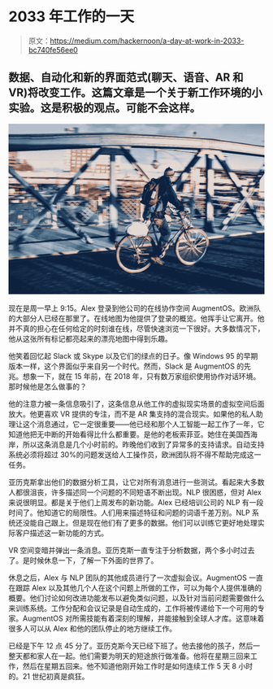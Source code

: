 # 2033 年工作的一天

> 原文：<https://medium.com/hackernoon/a-day-at-work-in-2033-bc740fe56ee0>

## 数据、自动化和新的界面范式(聊天、语音、AR 和 VR)将改变工作。这篇文章是一个关于新工作环境的小实验。这是积极的观点。可能不会这样。

![](img/6bafb35ca0058159fad4771ee4c55765.png)

现在是周一早上 9:15。Alex 登录到他公司的在线协作空间 AugmentOS。欧洲队的大部分人已经在那里了。在线地图为他提供了登录的概览。他挥手让它离开。他并不真的担心在任何给定的时刻谁在线，尽管快速浏览一下很好。大多数情况下，他从这张所有标记都亮起来的漂亮地图中得到乐趣。

他笑着回忆起 Slack 或 Skype 以及它们的绿点的日子。像 Windows 95 的早期版本一样，这个界面似乎来自另一个时代。然而，Slack 是 AugmentOS 的先兆。想象一下，就在 15 年前，在 2018 年，只有数万家组织使用协作对话环境。那时候他是怎么做事的？

他的注意力被一条信息吸引了，这条信息从他工作的虚拟现实场景的虚拟空间后面放大。他更喜欢 VR 提供的专注，而不是 AR 集支持的混合现实。如果他的私人助理让这个消息通过，它一定很重要——他已经和那个人工智能一起工作了一年，它知道他把无中断的开始看得比什么都重要。是他的老板索菲亚。她住在美国西海岸，所以这条消息是几个小时前的。昨晚他们收到了异常多的支持请求。自动支持系统必须将超过 30%的问题发送给人工操作员，欧洲团队将不得不帮助完成这一任务。

亚历克斯拿出他们的数据分析工具，让它对所有消息进行一些测试。看起来大多数人都很沮丧，许多描述同一个问题的不同短语不断出现。NLP 很困惑，但对 Alex 来说很明显。都是关于他们上周发布的新功能。Alex 已经培训公司的 NLP 有一段时间了。他知道它的局限性。人们用来描述特征和问题的词语千差万别。NLP 系统还没能自己跟上。但是现在他们有了更多的数据。他们可以训练它更好地处理实际客户描述这一新功能的方式。

VR 空间变暗并弹出一条消息。亚历克斯一直专注于分析数据，两个多小时过去了。是时候休息一下，了解一下外面的世界了。

休息之后，Alex 与 NLP 团队的其他成员进行了一次虚拟会议。AugmentOS 一直在跟踪 Alex 以及其他几个人在这个问题上所做的工作，可以为每个人提供准确的概要。他们讨论如何改进功能发布以避免类似问题，以及针对当前问题需要做什么来训练系统。工作分配和会议记录是自动生成的，工作将被传递给下一个可用的专家。AugmentOS 对所需技能有着深刻的理解，并能接触到全球人才库。这意味着很多人可以从 Alex 和他的团队停止的地方继续工作。

已经是下午 12 点 45 分了。亚历克斯今天已经下班了。他去接他的孩子，然后一整天都和家人在一起。他们需要为明天的短途旅行做准备。他将在星期三回来工作，然后在星期五回来。他不知道他刚开始工作时是如何连续工作 5 天 8 小时的。21 世纪初真是疯狂。